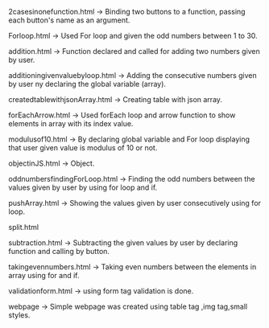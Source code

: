 

2casesinonefunction.html -> Binding two buttons to a function, passing each button's name as an argument.

Forloop.html -> Used For loop and given the odd numbers between 1 to 30.

addition.html -> Function declared and called for adding two numbers given by user.

additioningivenvaluebyloop.html -> Adding the consecutive numbers given by user ny declaring the global variable (array).

createdtablewithjsonArray.html -> Creating table with json array.

forEachArrow.html -> Used forEach loop and arrow function to show elements in array with its index value.

modulusof10.html -> By declaring global variable and For loop displaying that user given value is modulus of 10 or not.

objectinJS.html -> Object.

oddnumbersfindingForLoop.html -> Finding the odd numbers between the values given by user by using for loop and if.

pushArray.html -> Showing the values given by user consecutively using for loop.

split.html

subtraction.html -> Subtracting the given values by user by declaring function and calling by button.

takingevennumbers.html -> Taking even numbers between the elements in array using for and if.

validationform.html -> using form tag validation is done.

webpage -> Simple webpage was created using table tag ,img tag,small styles.

